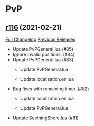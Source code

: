 # <DBM> PvP

## [r116](https://github.com/DeadlyBossMods/DBM-PvP/tree/r116) (2021-02-21)
[Full Changelog](https://github.com/DeadlyBossMods/DBM-PvP/compare/r115...r116) [Previous Releases](https://github.com/DeadlyBossMods/DBM-PvP/releases)

- Update PvPGeneral.lua (#85)  
- Ignore invalid positions. (#84)  
- Update PvPGeneral.lua (#83)  
    * Update PvPGeneral.lua  
    * Update localization.en.lua  
- Bug fixes with remaining timer. (#82)  
    * Update localization.en.lua  
    * Update PvPGeneral.lua  
- Update SeethingShore.lua (#81)  
